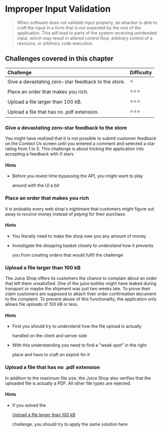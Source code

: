 # Improper Input Validation

> When software does not validate input properly, an attacker is able to craft the input in a form that is not expected by the rest of the application. This will lead to parts of the system receiving unintended input, which may result in altered control flow, arbitrary control of a resource, or arbitrary code execution.

## Challenges covered in this chapter

| Challenge | Difficulty |
| :--- | :--- |
| Give a devastating zero-star feedback to the store. | :star: |
| Place an order that makes you rich. | :star::star::star: |
| Upload a file larger than 100 kB. | :star::star::star: |
| Upload a file that has no .pdf extension. | :star::star::star: |

### Give a devastating zero-star feedback to the store

You might have realized that it is not possible to submit customer feedback on the _Contact Us_ screen until you entered a comment and selected a star rating from 1 to 5. This challenge is about tricking the application into accepting a feedback with 0 stars.

#### Hints

* Before you invest time bypassing the API, you might want to play

  around with the UI a bit

### Place an order that makes you rich

It is probably every web shop's nightmare that customers might figure out away to _receive_ money instead of _paying_ for their purchase.

#### Hints

* You literally need to make the shop owe you any amount of money
* Investigate the shopping basket closely to understand how it prevents

  you from creating orders that would fulfil the challenge

### Upload a file larger than 100 kB

The Juice Shop offers its customers the chance to complain about an order that left them unsatisfied. One of the juice bottles might have leaked during transport or maybe the shipment was just two weeks late. To prove their claim customers are supposed to attach their order confirmation document to the complaint. To prevent abuse of this functionality, the application only allows file uploads of 100 kB or less.

#### Hints

* First you should try to understand how the file upload is actually

  handled on the client and server side

* With this understanding you need to find a "weak spot" in the right

  place and have to craft an exploit for it

### Upload a file that has no .pdf extension

In addition to the maximum file size, the Juice Shop also verifies that the uploaded file is actually a PDF. All other file types are rejected.

#### Hints

* If you solved the

  [Upload a file larger than 100 kB](improper-input-validation.md#upload-a-file-larger-than-100-kb)

  challenge, you should try to apply the same solution here

